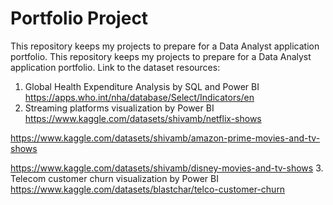 # Portfolio Project
This repository keeps my projects to prepare for a Data Analyst application portfolio.
This repository keeps my projects to prepare for a Data Analyst application portfolio.
Link to the dataset resources:
1. Global Health Expenditure Analysis by SQL and Power BI
https://apps.who.int/nha/database/Select/Indicators/en
2. Streaming platforms visualization by Power BI
https://www.kaggle.com/datasets/shivamb/netflix-shows

https://www.kaggle.com/datasets/shivamb/amazon-prime-movies-and-tv-shows

https://www.kaggle.com/datasets/shivamb/disney-movies-and-tv-shows
3. Telecom customer churn visualization by Power BI
https://www.kaggle.com/datasets/blastchar/telco-customer-churn
